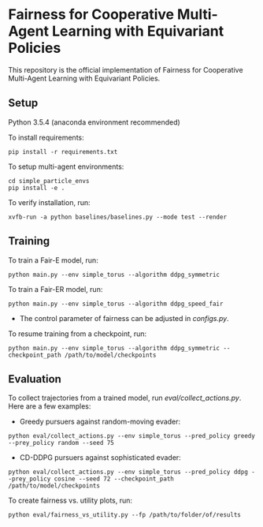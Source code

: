# Fairness for Cooperative Multi-Agent Learning with Equivariant Policies

<!-- This repository is the official implementation of [My Paper Title](https://arxiv.org/abs/2030.12345).  -->
This repository is the official implementation of Fairness for Cooperative Multi-Agent Learning with Equivariant Policies.

## Setup
Python 3.5.4 (anaconda environment recommended)

To install requirements:
```
pip install -r requirements.txt
```
To setup multi-agent environments:
```
cd simple_particle_envs
pip install -e .
```

To verify installation, run:
```
xvfb-run -a python baselines/baselines.py --mode test --render
```

## Training

To train a Fair-E model, run:

```train
python main.py --env simple_torus --algorithm ddpg_symmetric
```

To train a Fair-ER model, run:

``` train
python main.py --env simple_torus --algorithm ddpg_speed_fair
```
* The control parameter of fairness can be adjusted in _configs.py_.

To resume training from a checkpoint, run:
```
python main.py --env simple_torus --algorithm ddpg_symmetric --checkpoint_path /path/to/model/checkpoints
```

## Evaluation

To collect trajectories from a trained model, run _eval/collect_actions.py_. Here are a few examples:
* Greedy pursuers against random-moving evader: 
```eval
python eval/collect_actions.py --env simple_torus --pred_policy greedy --prey_policy random --seed 75 
```
* CD-DDPG pursuers against sophisticated evader: 
```eval
python eval/collect_actions.py --env simple_torus --pred_policy ddpg --prey_policy cosine --seed 72 --checkpoint_path /path/to/model/checkpoints
```

To create fairness vs. utility plots, run:
```eval
python eval/fairness_vs_utility.py --fp /path/to/folder/of/results
```


<!-- 0.3: results/ddpg_speed_fair_simple_torus/exp_01_22_2023__14_03_55 -->
